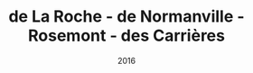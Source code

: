 ---
title: de La Roche - de Normanville - Rosemont - des Carrières
date: '2016'
type: ruelle_verte
district: 'Rosemont'
fill: [{"lat":45.535656,"lng":-73.594269},{"lat":45.536231,"lng":-73.593765},{"lat":45.535449,"lng":-73.592048},{"lat":45.534758,"lng":-73.59222}]
---